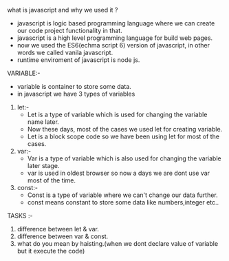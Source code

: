 what is javascript and why we used it ?

- javascript is logic based programming language where we can create our code project functionality in that.
- javascript is a high level programming language for build web pages.
- now we used the ES6(echma script 6) version of javascript, in other words we called vanila javascript.
- runtime enviroment of javascript is node js.

VARIABLE:-
- variable is container to store some data.
- in javascript we have 3 types of variables
1. let:-
    - Let is a type of variable which is used for changing the variable name later.
    - Now these days, most of the cases we used let for creating variable.
    - Let is a block scope code so we have been using let for most of the cases.
2. var:-
    - Var is a type of variable which is also used for changing the variable later stage.
    - var is used in oldest browser so now a days we are dont use var most of the time.
3. const:-
    - Const is a type of variable where we can't change our data further.
    - const means constant to store some data like numbers,integer etc..

TASKS :-
1. difference between let & var.
2. difference between var & const.
3. what do you mean by haisting.(when we dont declare value of variable but it execute the code)


